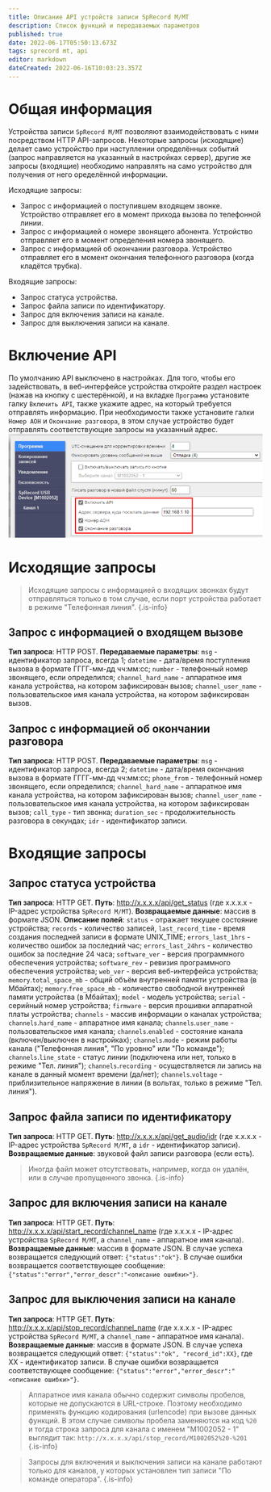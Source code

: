 ```yaml
---
title: Описание API устройств записи SpRecord M/MT
description: Список функций и передаваемых параметров
published: true
date: 2022-06-17T05:50:13.673Z
tags: sprecord mt, api
editor: markdown
dateCreated: 2022-06-16T10:03:23.357Z
---
```


# Общая информация
Устройства записи ```SpRecord M/MT``` позволяют взаимодействовать с ними посредством HTTP API-запросов. Некоторые запросы (исходящие) делает само устройство при наступлении определённых событий (запрос направляется на указанный в настройках сервер), другие же запросы (входящие) необходимо направлять на само устройство для получения от него оределённой информации.

Исходящие запросы:
- Запрос с информацией о поступившем входящем звонке. Устройство отправляет его в момент прихода вызова по телефонной линии.
- Запрос с информацией о номере звонящего абонента. Устройство отправляет его в момент определения номера звонящего.
- Запрос с информацией об окончании разговора. Устройство отправляет его в момент окончания телефонного разговора (когда кладётся трубка).

Входящие запросы:
- Запрос статуса устройства.
- Запрос файла записи по идентификатору.
- Запрос для включения записи на канале.
- Запрос для выключения записи на канале.

# Включение API
По умолчанию API выключено в настройках. Для того, чтобы его задействовать, в веб-интерфейсе устройства откройте раздел настроек (нажав на кнопку с шестерёнкой), и на вкладке ```Программа``` установите галку ```Включить API```, также укажите адрес, на который требуется отправлять информацию. При необходимости также установите галки ```Номер АОН``` и ```Окончание разговора```, в этом случае устройство будет отправлять соответствующие запросы на указанный адрес.
![enable_api.png](/m-mt/enable_api.png)

# Исходящие запросы
> Исходящие запросы с информацией о входящих звонках будут отправляться только в том случае, если порт устройства работает в режиме "Телефонная линия".
{.is-info}
## Запрос с информацией о входящем вызове
**Тип запроса**: HTTP POST.
**Передаваемые параметры**:
`msg` - идентификатор запроса, всегда 1;
`datetime` - дата/время поступления вызова в формате ГГГГ-мм-дд чч:мм:сс;
`number` - телефонный номер звонящего, если определился;
`channel_hard_name` - аппаратное имя канала устройства, на котором зафиксирован вызов;
`channel_user_name` - пользовательское имя канала устройства, на котором зафиксирован вызов.
## Запрос с информацией об окончании разговора
**Тип запроса**: HTTP POST.
**Передаваемые параметры**:
`msg` - идентификатор запроса, всегда 2;
`datetime` - дата/время окончания вызова в формате ГГГГ-мм-дд чч:мм:сс;
`phone_from` - телефонный номер звонящего, если определился;
`channel_hard_name` - аппаратное имя канала устройства, на котором зафиксирован вызов;
`channel_user_name` - пользовательское имя канала устройства, на котором зафиксирован вызов;
`call_type` - тип звонка;
`duration_sec` - продолжительность разговора в секундах;
`idr` - идентификатор записи.
# Входящие запросы
## Запрос статуса устройства
**Тип запроса**: HTTP GET.
**Путь**: http://x.x.x.x/api/get_status (где x.x.x.x - IP-адрес устройства ```SpRecord M/MT```).
**Возвращаемые данные**: массив в формате JSON.
**Описание полей**:
`status` - отражает текущее состояние устройства;
`records` - количество записей,
`last_record_time` - время создания последней записи в формате UNIX_TIME;
`errors_last_1hrs` - количество ошибок за последний час;
`errors_last_24hrs` - количество ошибок за последние 24 часа;
`software_ver` - версия программного обеспечения устройства;
`software_rev` - ревизия программного обеспечения устройства;
`web_ver` - версия веб-интерфейса устройства;
`memory`.`total_space_mb` - общий объём внутренней памяти устройства (в Мбайтах);
`memory`.`free_space_mb` - количество свободной внутренней памяти устройства (в Мбайтах);
`model` - модель устройства;
`serial` - серийный номер устройства;
`firmware` - версия прошивки аппаратной платы устройства;
`channels` - массив информации о каналах устройства;
`channels`.`hard_name` - аппаратное имя канала;
`channels`.`user_name` - пользовательское имя канала;
`channels`.`enabled` - состояние канала (включен/выключен в настройках);
`channels`.`mode` - режим работы канала ("Телефонная линия", "По уровню" или "По команде");
`channels`.`line_state` - статус линии (подключена или нет, только в режиме "Тел. линия");
`channels`.`recording` - осуществляется ли запись на канале в данный момент времени (да/нет);
`channels`.`voltage` - приблизительное напряжение в линии (в вольтах, только в режиме "Тел. линия").
## Запрос файла записи по идентификатору
**Тип запроса**: HTTP GET.
**Путь**: http://x.x.x.x/api/get_audio/idr (где x.x.x.x - IP-адрес устройства ```SpRecord M/MT```, а ```idr``` - идентификатор записи).
**Возвращаемые данные**: звуковой файл записи разговора (если есть).
> Иногда файл может отсутствовать, например, когда он удалён, или в случае пропущенного звонка.
{.is-info}
## Запрос для включения записи на канале
**Тип запроса**: HTTP GET.
**Путь**: http://x.x.x.x/api/start_record/channel_name (где x.x.x.x - IP-адрес устройства ```SpRecord M/MT```, а ```channel_name``` - аппаратное имя канала).
**Возвращаемые данные**: массив в формате JSON.
В случае успеха возвращается следующий ответ: ```{"status":"ok"}```.
В случае ошибки возвращается соответствующее сообщение: ```{"status":"error","error_descr":"<описание ошибки>"}```.
## Запрос для выключения записи на канале
**Тип запроса**: HTTP GET.
**Путь**: http://x.x.x.x/api/stop_record/channel_name (где x.x.x.x - IP-адрес устройства ```SpRecord M/MT```, а ```channel_name``` - аппаратное имя канала).
**Возвращаемые данные**: массив в формате JSON.
В случае успеха возвращается следующий ответ: ```{"status":"ok", "record_id":XX}```, где XX - идентификатор записи.
В случае ошибки возвращается соответствующее сообщение: ```{"status":"error","error_descr":"<описание ошибки>"}```.
> Аппаратное имя канала обычно содержит символы пробелов, которые не допускаются в URL-строке. Поэтому необходимо применять функцию кодирования (urlencode) при вызове данных функций. В этом случае символы пробела заменяются на код ```%20``` и тогда строка запроса для канала с именем "M1002052 - 1" выглядит так: `http://x.x.x.x/api/stop_record/M1002052%20-%201`
{.is-info}

> Запросы для включения и выключения записи на канале работают только для каналов, у которых установлен тип записи "По команде оператора".
{.is-info}

